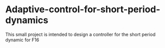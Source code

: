 # Adaptive-control-for-short-period-dynamics
This small project is intended to design a controller for the short period dynamic for F16
